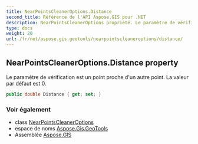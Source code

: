 ```yaml
---
title: NearPointsCleanerOptions.Distance
second_title: Référence de l'API Aspose.GIS pour .NET
description: NearPointsCleanerOptions propriété. Le paramètre de vérification est un point proche dun autre point. La valeur par défaut est 0.
type: docs
weight: 20
url: /fr/net/aspose.gis.geotools/nearpointscleaneroptions/distance/
---
```

## NearPointsCleanerOptions.Distance property

Le paramètre de vérification est un point proche d'un autre point. La valeur par défaut est 0.

```csharp
public double Distance { get; set; }
```

### Voir également

* class [NearPointsCleanerOptions](../)
* espace de noms [Aspose.Gis.GeoTools](../../nearpointscleaneroptions/)
* Assemblée [Aspose.GIS](../../../)


